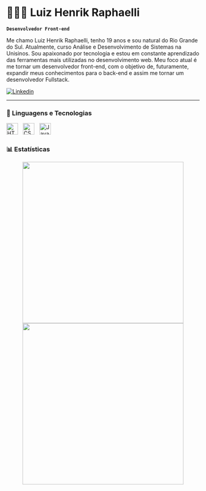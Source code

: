 # 🧑🏻‍💻 Luiz Henrik Raphaelli

**`Desenvolvedor Front-end`**

Me chamo Luiz Henrik Raphaelli, tenho 19 anos e sou natural do Rio Grande do Sul. Atualmente, curso Análise e Desenvolvimento de Sistemas na Unisinos. Sou apaixonado por tecnologia e estou em constante aprendizado das ferramentas mais utilizadas no desenvolvimento web. Meu foco atual é me tornar um desenvolvedor front-end, com o objetivo de, futuramente, expandir meus conhecimentos para o back-end e assim me tornar um desenvolvedor Fullstack.

[![Linkedin](https://img.shields.io/badge/LinkedIn-0077B5?style=for-the-badge&logo=linkedin&logoColor=white)](https://www.linkedin.com/in/luiz-henrik-rafaelli-432117350/)

---

### 🤖 Linguagens e Tecnologias

<img 
    align="left" 
    alt="HTML"
    title="HTML" 
    width="30px" 
    style="padding-right: 10px;" 
    src="https://cdn.jsdelivr.net/gh/devicons/devicon@latest/icons/html5/html5-original.svg" 
/>
<img 
    align="left" 
    alt="CSS" 
    title="CSS"
    width="30px" 
    style="padding-right: 10px;" 
    src="https://cdn.jsdelivr.net/gh/devicons/devicon@latest/icons/css3/css3-original.svg" 
/>
<img 
    align="left" 
    alt="JavaScript" 
    title="JavaScript"
    width="30px" 
    style="padding-right: 10px;" 
    src="https://cdn.jsdelivr.net/gh/devicons/devicon@latest/icons/javascript/javascript-original.svg" 
/>

<br/>
<br/>

### 📊 Estatísticas

<p align="center">
  <img src="https://github-readme-stats.vercel.app/api?username=LHRaphaelli&show_icons=true&theme=tokyonight" width="420"/>
  <img src="https://github-readme-stats.vercel.app/api/top-langs/?username=LHRaphaelli&theme=tokyonight&custom_title=Tecnologias&langs_count=9" width="420"/>
</p>

